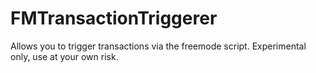 # FMTransactionTriggerer
Allows you to trigger transactions via the freemode script. Experimental only, use at your own risk.
